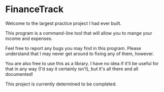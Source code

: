 # FinanceTrack
Welcome to the largest practice project I had ever built.

This program is a command-line tool that will allow you to mange your income and expenses.

Feel free to report any bugs you may find in this program. Please understand that I may never get around to fixing any of them, however.

You are also free to use this as a library. I have no idea if it'll be useful for that in any way (I'd say it certainly isn't), but it's all there and all documented!

This project is currently determined to be completed.